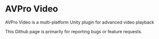 # AVPro Video
AVPro Video is a multi-platform Unity plugin for advanced video playback

This Github page is primarily for reporting bugs or feature requests.
